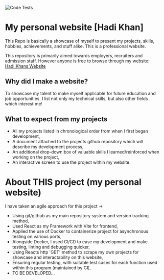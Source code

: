 ![Code Tests](https://github.com/Hadookhan/my-portfolio/actions/workflows/ci.yml/badge.svg)

# My personal website [Hadi Khan]

This Repo is basically a showcase of myself to present my projects, skills, hobbies, achievements, and stuff alike.
This is a professional website.

This repository is primarily aimed towards employers, recruiters and admission staff.
However anyone is free to browse through my website:
[Hadi Khans Website](https://google.com)

## Why did I make a website?

To showcase my talent to make myself applicable for future education and job opportunities.
I list not only my technical skills, but also other fields which interest me!

## What to expect from my projects

- All my projects listed in chronological order from when I first began development,
- A document attached to the projects github repository which will describe my development process,
- An additional drop-down box of valuable skills I learned/reinforced when working on the project,
- An interactive screen to use the project within my website.

# About THIS project (my personal website)

I have taken an agile approach for this project ->
- Using git/github as my main repository system and version tracking method,
- Used React as my Framework with Vite for frontend,
- Applied the use of Docker to containerize project for asynchronous testing on various ports,
- Alongside Docker, I used CI/CD to ease my development and make testing, linting and debugging quicker,
- Using Reacts http 'GET' method to scrape my own projects for showcase and interactability on this website,
- Ensuring regular testing, with suitable test cases for each function used within this program (maintained by CI),
- TO BE DEVELOPED...
